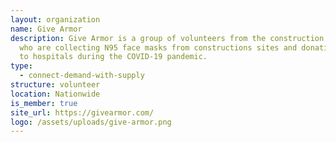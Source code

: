```yaml
---
layout: organization
name: Give Armor
description: Give Armor is a group of volunteers from the construction industry
  who are collecting N95 face masks from constructions sites and donating them
  to hospitals during the COVID-19 pandemic.
type:
  - connect-demand-with-supply
structure: volunteer
location: Nationwide
is_member: true
site_url: https://givearmor.com/
logo: /assets/uploads/give-armor.png
---
```

